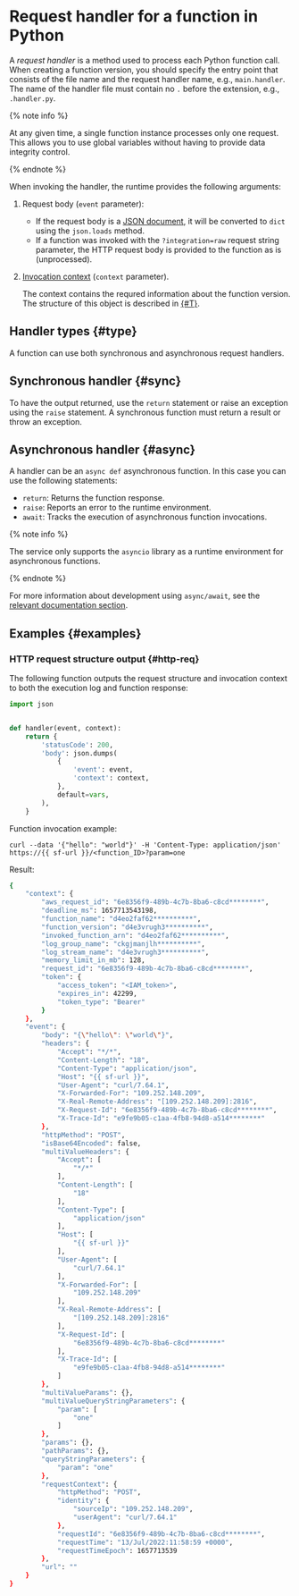 # Request handler for a function in Python

A _request handler_ is a method used to process each Python function call. When creating a function version, you should specify the entry point that consists of the file name and the request handler name, e.g., `main.handler`. The name of the handler file must contain no `.` before the extension, e.g., `.handler.py`.

{% note info %}

At any given time, a single function instance processes only one request. This allows you to use global variables without having to provide data integrity control.

{% endnote %}

When invoking the handler, the runtime provides the following arguments:
1. Request body (`event` parameter):
   * If the request body is a [JSON document](../../concepts/function-invoke.md#request), it will be converted to `dict` using the `json.loads` method.
   * If a function was invoked with the `?integration=raw` request string parameter, the HTTP request body is provided to the function as is (unprocessed).
1. [Invocation context](context.md) (`context` parameter).

   The context contains the requred information about the function version. The structure of this object is described in [{#T}](context.md).

## Handler types {#type}

A function can use both synchronous and asynchronous request handlers.

## Synchronous handler {#sync}

To have the output returned, use the `return` statement or raise an exception using the `raise` statement. A synchronous function must return a result or throw an exception.

## Asynchronous handler {#async}

A handler can be an `async def` asynchronous function. In this case you can use the following statements:
* `return`: Returns the function response.
* `raise`: Reports an error to the runtime environment.
* `await`: Tracks the execution of asynchronous function invocations.

{% note info %}

The service only supports the `asyncio` library as a runtime environment for asynchronous functions.

{% endnote %}

For more information about development using `async/await`, see the [relevant documentation section](https://docs.python.org/3.7/library/asyncio.html).

## Examples {#examples}

### HTTP request structure output {#http-req}

The following function outputs the request structure and invocation context to both the execution log and function response:

```python
import json


def handler(event, context):
    return {
        'statusCode': 200,
        'body': json.dumps(
            {
                'event': event,
                'context': context,
            },
            default=vars,
        ),
    }
```

Function invocation example:

```
curl --data '{"hello": "world"}' -H 'Content-Type: application/json' https://{{ sf-url }}/<function_ID>?param=one
```

Result:

```bash
{
    "context": {
        "aws_request_id": "6e8356f9-489b-4c7b-8ba6-c8cd********",
        "deadline_ms": 1657713543198,
        "function_name": "d4eo2faf62**********",
        "function_version": "d4e3vrugh3**********",
        "invoked_function_arn": "d4eo2faf62**********",
        "log_group_name": "ckgjmanjlh**********",
        "log_stream_name": "d4e3vrugh3**********",
        "memory_limit_in_mb": 128,
        "request_id": "6e8356f9-489b-4c7b-8ba6-c8cd********",
        "token": {
            "access_token": "<IAM_token>",
            "expires_in": 42299,
            "token_type": "Bearer"
        }
    },
    "event": {
        "body": "{\"hello\": \"world\"}",
        "headers": {
            "Accept": "*/*",
            "Content-Length": "18",
            "Content-Type": "application/json",
            "Host": "{{ sf-url }}",
            "User-Agent": "curl/7.64.1",
            "X-Forwarded-For": "109.252.148.209",
            "X-Real-Remote-Address": "[109.252.148.209]:2816",
            "X-Request-Id": "6e8356f9-489b-4c7b-8ba6-c8cd********",
            "X-Trace-Id": "e9fe9b05-c1aa-4fb8-94d8-a514********"
        },
        "httpMethod": "POST",
        "isBase64Encoded": false,
        "multiValueHeaders": {
            "Accept": [
                "*/*"
            ],
            "Content-Length": [
                "18"
            ],
            "Content-Type": [
                "application/json"
            ],
            "Host": [
                "{{ sf-url }}"
            ],
            "User-Agent": [
                "curl/7.64.1"
            ],
            "X-Forwarded-For": [
                "109.252.148.209"
            ],
            "X-Real-Remote-Address": [
                "[109.252.148.209]:2816"
            ],
            "X-Request-Id": [
                "6e8356f9-489b-4c7b-8ba6-c8cd********"
            ],
            "X-Trace-Id": [
                "e9fe9b05-c1aa-4fb8-94d8-a514********"
            ]
        },
        "multiValueParams": {},
        "multiValueQueryStringParameters": {
            "param": [
                "one"
            ]
        },
        "params": {},
        "pathParams": {},
        "queryStringParameters": {
            "param": "one"
        },
        "requestContext": {
            "httpMethod": "POST",
            "identity": {
                "sourceIp": "109.252.148.209",
                "userAgent": "curl/7.64.1"
            },
            "requestId": "6e8356f9-489b-4c7b-8ba6-c8cd********",
            "requestTime": "13/Jul/2022:11:58:59 +0000",
            "requestTimeEpoch": 1657713539
        },
        "url": ""
    }
}
```

